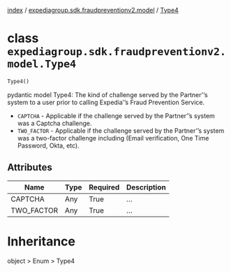[index](index.md) /
[expediagroup.sdk.fraudpreventionv2.model](expediagroup.sdk.fraudpreventionv2.model.md)
/ [Type4](Type4.md)

# class `expediagroup.sdk.fraudpreventionv2.model.Type4`

```python
Type4()
```

pydantic model Type4: The kind of challenge served by the Partner’‘s
system to a user prior to calling Expedia’’s Fraud Prevention Service.

- `CAPTCHA` - Applicable if the challenge served by the Partner’’s
  system was a Captcha challenge.
- `TWO_FACTOR` - Applicable if the challenge served by the Partner’’s
  system was a two-factor challenge including (Email verification, One
  Time Password, Okta, etc).

## Attributes

| Name       | Type | Required | Description |
| ---------- | ---- | -------- | ----------- |
| CAPTCHA    | Any  | True     | …           |
| TWO_FACTOR | Any  | True     | …           |

# Inheritance

object > Enum > Type4

